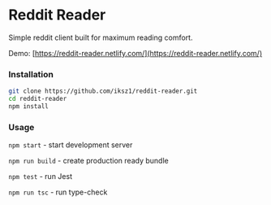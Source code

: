 # Reddit Reader

Simple reddit client built for maximum reading comfort.

Demo: [https://reddit-reader.netlify.com/](https://reddit-reader.netlify.com/)

### Installation

```sh
git clone https://github.com/iksz1/reddit-reader.git
cd reddit-reader
npm install
```

### Usage

`npm start` - start development server

`npm run build` - create production ready bundle

`npm test` - run Jest

`npm run tsc` - run type-check
